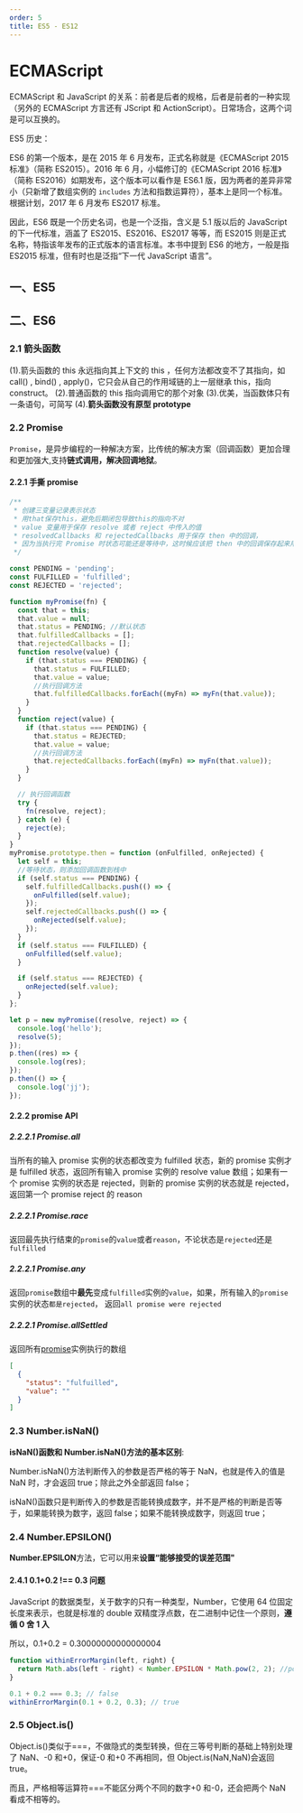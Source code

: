 ```yaml
---
order: 5
title: ES5 - ES12
---
```


# ECMAScript

ECMAScript 和 JavaScript 的关系：前者是后者的规格，后者是前者的一种实现（另外的 ECMAScript 方言还有 JScript 和 ActionScript）。日常场合，这两个词是可以互换的。

ES5 历史：

ES6 的第一个版本，是在 2015 年 6 月发布，正式名称就是《ECMAScript 2015 标准》（简称 ES2015）。2016 年 6 月，小幅修订的《ECMAScript 2016 标准》（简称 ES2016）如期发布，这个版本可以看作是 ES6.1 版，因为两者的差异非常小（只新增了数组实例的 `includes` 方法和指数运算符），基本上是同一个标准。根据计划，2017 年 6 月发布 ES2017 标准。

因此，ES6 既是一个历史名词，也是一个泛指，含义是 5.1 版以后的 JavaScript 的下一代标准，涵盖了 ES2015、ES2016、ES2017 等等，而 ES2015 则是正式名称，特指该年发布的正式版本的语言标准。本书中提到 ES6 的地方，一般是指 ES2015 标准，但有时也是泛指“下一代 JavaScript 语言”。

## 一、ES5

## 二、ES6

### 2.1 箭头函数

(1).箭头函数的 this 永远指向其上下文的 this ，任何方法都改变不了其指向，如 call() , bind() , apply()，它只会从自己的作用域链的上一层继承 this，指向 construct。 (2).普通函数的 this 指向调用它的那个对象 (3).优美，当函数体只有一条语句，可简写 (4).**箭头函数没有原型 prototype**

### 2.2 Promise

`Promise`，是异步编程的一种解决方案，比传统的解决方案（回调函数）更加合理和更加强大,支持**链式调用，解决回调地狱**。

#### 2.2.1 手撕 promise

```js
/**
 * 创建三变量记录表示状态
 * 用that保存this，避免后期闭包导致this的指向不对
 * value 变量用于保存 resolve 或者 reject 中传入的值
 * resolvedCallbacks 和 rejectedCallbacks 用于保存 then 中的回调，
 * 因为当执行完 Promise 时状态可能还是等待中，这时候应该把 then 中的回调保存起来用于状态改变时使用
 */

const PENDING = 'pending';
const FULFILLED = 'fulfilled';
const REJECTED = 'rejected';

function myPromise(fn) {
  const that = this;
  that.value = null;
  that.status = PENDING; //默认状态
  that.fulfilledCallbacks = [];
  that.rejectedCallbacks = [];
  function resolve(value) {
    if (that.status === PENDING) {
      that.status = FULFILLED;
      that.value = value;
      //执行回调方法
      that.fulfilledCallbacks.forEach((myFn) => myFn(that.value));
    }
  }
  function reject(value) {
    if (that.status === PENDING) {
      that.status = REJECTED;
      that.value = value;
      //执行回调方法
      that.rejectedCallbacks.forEach((myFn) => myFn(that.value));
    }
  }

  // 执行回调函数
  try {
    fn(resolve, reject);
  } catch (e) {
    reject(e);
  }
}
myPromise.prototype.then = function (onFulfilled, onRejected) {
  let self = this;
  //等待状态，则添加回调函数到栈中
  if (self.status === PENDING) {
    self.fulfilledCallbacks.push(() => {
      onFulfilled(self.value);
    });
    self.rejectedCallbacks.push(() => {
      onRejected(self.value);
    });
  }
  if (self.status === FULFILLED) {
    onFulfilled(self.value);
  }

  if (self.status === REJECTED) {
    onRejected(self.value);
  }
};

let p = new myPromise((resolve, reject) => {
  console.log('hello');
  resolve(5);
});
p.then((res) => {
  console.log(res);
});
p.then(() => {
  console.log('jj');
});
```

#### 2.2.2 promise API

##### 2.2.2.1 **Promise.all**

当所有的输入 promise 实例的状态都改变为 fulfilled 状态，新的 promise 实例才是 fulfilled 状态，返回所有输入 promise 实例的 resolve value 数组；如果有一个 promise 实例的状态是 rejected，则新的 promise 实例的状态就是 rejected，返回第一个 promise reject 的 reason

##### 2.2.2.1 **Promise.race**

返回最先执行结束的`promise`的`value`或者`reason`，不论状态是`rejected`还是`fulfilled`

##### 2.2.2.1 **Promise.any**

返回`promise`数组中**最先**变成`fulfilled`实例的`value`，如果，所有输入的`promise`实例的状态`都是rejected`， 返回`all promise were rejected`

##### 2.2.2.1 **Promise.allSettled**

返回所有[promise](https://so.csdn.net/so/search?q=promise&spm=1001.2101.3001.7020)实例执行的数组

```json
[
  {
    "status": "fulfuilled",
    "value": ""
  }
]
```

### 2.3 Number.isNaN()

**isNaN()函数和 Number.isNaN()方法的基本区别**:

Number.isNaN()方法判断传入的参数是否严格的等于 NaN，也就是传入的值是 NaN 时，才会返回 true；除此之外全部返回 false；

isNaN()函数只是判断传入的参数是否能转换成数字，并不是严格的判断是否等于，如果能转换为数字，返回 false；如果不能转换成数字，则返回 true；

### 2.4 **Number.EPSILON()**

**Number.EPSILON**方法，它可以用来**设置“能够接受的误差范围"**

#### 2.4.1 0.1+0.2 !== 0.3 问题

JavaScript 的数据类型，关于数字的只有一种类型，Number，它使用 64 位固定长度来表示，也就是标准的 double 双精度浮点数，在二进制中记住一个原则，**遵循 0 舍 1 入**

所以，0.1+0.2 = 0.30000000000000004

```js
function withinErrorMargin(left, right) {
  return Math.abs(left - right) < Number.EPSILON * Math.pow(2, 2); //pow() 方法可返回 x 的 y 次幂 (x y) 的值
}

0.1 + 0.2 === 0.3; // false
withinErrorMargin(0.1 + 0.2, 0.3); // true
```

### 2.5 Object.is()

Object.is()类似于===，不做隐式的类型转换，但在三等号判断的基础上特别处理了 NaN、-0 和+0，保证-0 和+0 不再相同，但 Object.is(NaN,NaN)会返回 true。

而且，严格相等运算符===不能区分两个不同的数字+0 和-0，还会把两个 NaN 看成不相等的。

